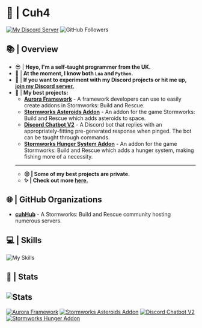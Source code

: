 # 👋 | Cuh4

[![My Discord Server](https://img.shields.io/discord/1167317932095848548?style=for-the-badge&logo=discord&label=Discord+Server)](https://discord.gg/CymKaDE2pj)
![GitHub Followers](https://img.shields.io/github/followers/Cuh4?style=for-the-badge&logo=github&color&label=GitHub+Followers)

## 📚 | Overview
- 😎 | **Heyo, I'm a self-taught programmer from the UK.**
- 🎫 | **At the moment, I know both `Lua` and `Python`.**
- 🎇 | **If you want to experiment with my Discord projects or hit me up, [join my Discord server.](https://discord.gg/CymKaDE2pj)**
- 🎨 | **My best projects:**
    - **[Aurora Framework](https://github.com/Cuh4/AuroraFramework)** - A framework developers can use to easily create addons in Stormworks: Build and Rescue.
    - **[Stormworks Asteroids Addon](https://github.com/Cuh4/SWAsteroidsAddon)** - An addon for the game Stormworks: Build and Rescue which adds asteroids to space.
    - **[Discord Chatbot V2](https://github.com/Cuh4/DiscordChatbotV2)** - A Discord bot that replies with an appropriately-fitting pre-generated response when pinged. The bot can be taught through commands.
    - **[Stormworks Hunger System Addon](https://github.com/cuhHub/SWHungerAddon)** - An addon for the game Stormworks: Build and Rescue which adds a hunger system, making fishing more of a necessity.
    ---
    - **😔 | Some of my best projects are private.**
    - **✨ | Check out more [here.](https://github.com/Cuh4?tab=repositories)**

## 🌐 | GitHub Organizations
- **[cuhHub](https://github.com/cuhHub)** - A Stormworks: Build and Rescue community hosting numerous servers.

## 💻 | Skills
![My Skills](https://skillicons.dev/icons?icons=lua,py,,github,flask,bots,discord,css,html,md,sqlite,mysql,replit,vscode)

## 📖 | Stats
![Stats](https://github-readme-stats.vercel.app/api?username=Cuh4&theme=dark&show_icons=true&custom_title=My+Stats&ring_color=1ac5f0)
---
[![Aurora Framework](https://github-readme-stats.vercel.app/api/pin/?username=Cuh4&repo=AuroraFramework&theme=dark)](https://github.com/Cuh4/AuroraFramework)
[![Stormworks Asteroids Addon](https://github-readme-stats.vercel.app/api/pin/?username=Cuh4&repo=SWAsteroidsAddon&theme=dark)](https://github.com/Cuh4/SWAsteroidsAddon)
[![Discord Chatbot V2](https://github-readme-stats.vercel.app/api/pin/?username=Cuh4&repo=DiscordChatbotV2&theme=dark)](https://github.com/Cuh4/DiscordChatbotV2)
[![Stormworks Hunger Addon](https://github-readme-stats.vercel.app/api/pin/?username=cuhHub&repo=SWHungerAddon&theme=dark)](https://github.com/cuhHub/SWHungerAddon)
